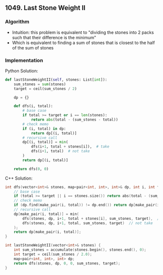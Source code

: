 ## 1049. Last Stone Weight II
### Algorithm
- Intuition: this problem is equivalent to "dividing the stones into 2 packs such that their difference is the minimum"
- Which is equivalent to finding a sum of stones that is closest to the half of the sum of stones
### Implementation
Python Solution:
```python
def lastStoneWeightII(self, stones: List[int]):
    sum_stones = sum(stones)
    target = ceil(sum_stones / 2)

    dp = {}

    def dfs(i, total):
        # base case
        if total >= target or i == len(stones):
            return abs(total - (sum_stones - total))
        # check memo
        if (i, total) in dp:
            return dp[(i, total)]
        # recursive call
        dp[(i, total)] = min(
            dfs(i+1, total + stones[i]),  # take
            dfs(i+1, total)  # not take
        )
        return dp[(i, total)]

    return dfs(0, 0)
```
C++ Solution:
```cpp
int dfs(vector<int>& stones, map<pair<int, int>, int>& dp, int i, int total, int& sum_stones, int& target) {
    // base case
    if (total >= target || i == stones.size()) return abs(total - (sum_stones - total));
    // check memo
    if (dp.find(make_pair(i, total)) != dp.end()) return dp[make_pair(i, total)];
    // recursive call
    dp[make_pair(i, total)] = min(
        dfs(stones, dp, i+1, total + stones[i], sum_stones, target),  // take
        dfs(stones, dp, i+1, total, sum_stones, target)  // not take
    );
    return dp[make_pair(i, total)];
}

int lastStoneWeightII(vector<int>& stones) {
    int sum_stones = accumulate(stones.begin(), stones.end(), 0);
    int target = ceil(sum_stones / 2.0);
    map<pair<int, int>, int> dp;
    return dfs(stones, dp, 0, 0, sum_stones, target);
}
```